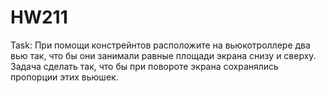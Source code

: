 # HW211
Task: При помощи констрейнтов расположите на вьюкотроллере два вью так, что бы они занимали равные площади экрана снизу и сверху. 
Задача сделать так, что бы при повороте экрана сохранялись пропорции этих вьюшек.
